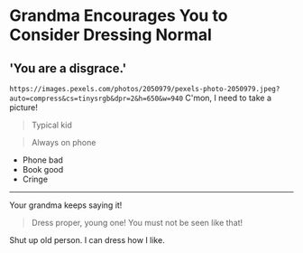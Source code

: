 # Grandma Encourages You to Consider Dressing Normal

## 'You are a disgrace.'

`https://images.pexels.com/photos/2050979/pexels-photo-2050979.jpeg?auto=compress&cs=tinysrgb&dpr=2&h=650&w=940` C'mon, I need to take a picture!

> Typical kid

> Always on phone

- Phone bad
- Book good
- Cringe

---

Your grandma keeps saying it!

> Dress proper, young one! You must not be seen like that!

Shut up old person. I can dress how I like.
